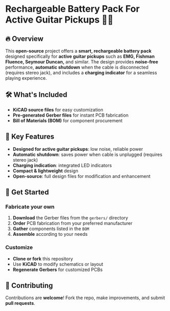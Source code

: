 # Rechargeable Battery Pack For Active Guitar Pickups 🎸🔋

## 🔥 Overview
This **open-source** project offers a **smart, rechargeable battery pack** designed specifically for **active guitar pickups** such as **EMG, Fishman Fluence, Seymour Duncan,** and similar. The design provides **noise-free** performance, **automatic shutdown** when the cable is disconnected (requires stereo jack), and includes a **charging indicator** for a seamless playing experience.

## 🛠️ What's Included
- **KiCAD source files** for easy customization
- **Pre-generated Gerber files** for instant PCB fabrication
- **Bill of Materials (BOM)** for component procurement

## 🎯 Key Features
- **Designed for active guitar pickups**: low noise, reliable power
- **Automatic shutdown**: saves power when cable is unplugged (requires stereo jack)
- **Charging indication**: integrated LED indicators
- **Compact & lightweight** design
- **Open-source**: full design files for modification and enhancement

## 🚀 Get Started
### Fabricate your own
1. **Download** the Gerber files from the `gerbers/` directory
2. **Order** PCB fabrication from your preferred manufacturer
3. **Gather** components listed in the `BOM`
4. **Assemble** according to your needs

### Customize
- **Clone or fork** this repository
- Use **KiCAD** to modify schematics or layout
- **Regenerate Gerbers** for customized PCBs

## 🤝 Contributing
Contributions are **welcome**! Fork the repo, make improvements, and submit **pull requests**.

